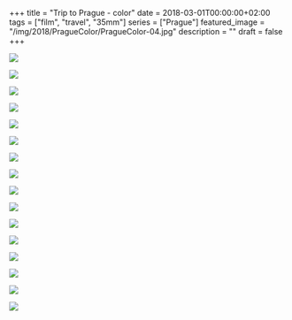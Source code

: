 +++
title =  "Trip to Prague - color"
date = 2018-03-01T00:00:00+02:00
tags = ["film", "travel", "35mm"]
series = ["Prague"]
featured_image = "/img/2018/PragueColor/PragueColor-04.jpg"
description = ""
draft = false
+++

![](/img/2018/PragueColor/PragueColor-01.jpg)

![](/img/2018/PragueColor/PragueColor-02.jpg)

![](/img/2018/PragueColor/PragueColor-03.jpg)

![](/img/2018/PragueColor/PragueColor-04.jpg)

![](/img/2018/PragueColor/PragueColor-05.jpg)

![](/img/2018/PragueColor/PragueColor-06.jpg)

![](/img/2018/PragueColor/PragueColor-07.jpg)

![](/img/2018/PragueColor/PragueColor-08.jpg)

![](/img/2018/PragueColor/PragueColor-09.jpg)

![](/img/2018/PragueColor/PragueColor-10.jpg)

![](/img/2018/PragueColor/PragueColor-11.jpg)

![](/img/2018/PragueColor/PragueColor-12.jpg)

![](/img/2018/PragueColor/PragueColor-13.jpg)

![](/img/2018/PragueColor/PragueColor-14.jpg)

![](/img/2018/PragueColor/PragueColor-15.jpg)

![](/img/2018/PragueColor/PragueColor-16.jpg)